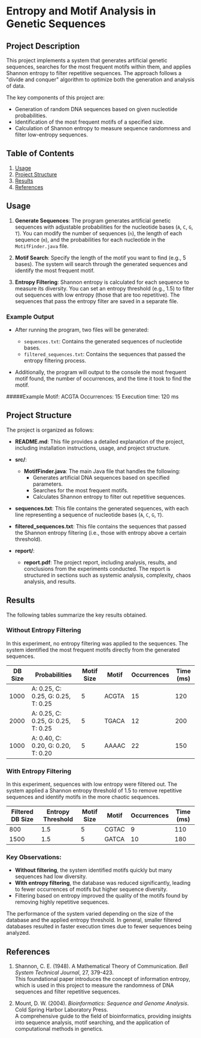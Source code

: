 # Entropy and Motif Analysis in Genetic Sequences

## Project Description
This project implements a system that generates artificial genetic sequences, searches for the most frequent motifs within them, and applies Shannon entropy to filter repetitive sequences. The approach follows a "divide and conquer" algorithm to optimize both the generation and analysis of data.

The key components of this project are:
- Generation of random DNA sequences based on given nucleotide probabilities.
- Identification of the most frequent motifs of a specified size.
- Calculation of Shannon entropy to measure sequence randomness and filter low-entropy sequences.

## Table of Contents

1. [Usage](#usage)
3. [Project Structure](#project-structure)
4. [Results](#results)
5. [References](#references)


## Usage

1. **Generate Sequences**: The program generates artificial genetic sequences with adjustable probabilities for the nucleotide bases (`A`, `C`, `G`, `T`). You can modify the number of sequences (`n`), the length of each sequence (`m`), and the probabilities for each nucleotide in the `MotifFinder.java` file.

2. **Motif Search**: Specify the length of the motif you want to find (e.g., 5 bases). The system will search through the generated sequences and identify the most frequent motif.

3. **Entropy Filtering**: Shannon entropy is calculated for each sequence to measure its diversity. You can set an entropy threshold (e.g., 1.5) to filter out sequences with low entropy (those that are too repetitive). The sequences that pass the entropy filter are saved in a separate file.

### Example Output
- After running the program, two files will be generated:
  - `sequences.txt`: Contains the generated sequences of nucleotide bases.
  - `filtered_sequences.txt`: Contains the sequences that passed the entropy filtering process.
  
- Additionally, the program will output to the console the most frequent motif found, the number of occurrences, and the time it took to find the motif.

#####Example
Motif: ACGTA
Occurrences: 15
Execution time: 120 ms
## Project Structure

The project is organized as follows:

- **README.md**: This file provides a detailed explanation of the project, including installation instructions, usage, and project structure.
  
- **src/**:
  - **MotifFinder.java**: The main Java file that handles the following:
    - Generates artificial DNA sequences based on specified parameters.
    - Searches for the most frequent motifs.
    - Calculates Shannon entropy to filter out repetitive sequences.
  
- **sequences.txt**: This file contains the generated sequences, with each line representing a sequence of nucleotide bases (`A`, `C`, `G`, `T`).

- **filtered_sequences.txt**: This file contains the sequences that passed the Shannon entropy filtering (i.e., those with entropy above a certain threshold).

- **report/**:
  - **report.pdf**: The project report, including analysis, results, and conclusions from the experiments conducted. The report is structured in sections such as systemic analysis, complexity, chaos analysis, and results.
## Results
 The following tables summarize the key results obtained.

### Without Entropy Filtering
In this experiment, no entropy filtering was applied to the sequences. The system identified the most frequent motifs directly from the generated sequences.

| **DB Size** | **Probabilities**              | **Motif Size** | **Motif** | **Occurrences** | **Time (ms)** |
|-------------|--------------------------------|----------------|-----------|-----------------|---------------|
| 1000        | A: 0.25, C: 0.25, G: 0.25, T: 0.25 | 5              | ACGTA     | 15              | 120           |
| 2000        | A: 0.25, C: 0.25, G: 0.25, T: 0.25 | 5              | TGACA     | 12              | 200           |
| 1000        | A: 0.40, C: 0.20, G: 0.20, T: 0.20 | 5              | AAAAC     | 22              | 150           |

### With Entropy Filtering
In this experiment, sequences with low entropy were filtered out. The system applied a Shannon entropy threshold of 1.5 to remove repetitive sequences and identify motifs in the more chaotic sequences.

| **Filtered DB Size** | **Entropy Threshold** | **Motif Size** | **Motif** | **Occurrences** | **Time (ms)** |
|----------------------|----------------------|----------------|-----------|-----------------|---------------|
| 800                  | 1.5                  | 5              | CGTAC     | 9               | 110           |
| 1500                 | 1.5                  | 5              | GATCA     | 10              | 180           |

### Key Observations:
- **Without filtering**, the system identified motifs quickly but many sequences had low diversity.
- **With entropy filtering**, the database was reduced significantly, leading to fewer occurrences of motifs but higher sequence diversity.
- Filtering based on entropy improved the quality of the motifs found by removing highly repetitive sequences.

The performance of the system varied depending on the size of the database and the applied entropy threshold. In general, smaller filtered databases resulted in faster execution times due to fewer sequences being analyzed.
## References

1. Shannon, C. E. (1948). A Mathematical Theory of Communication. *Bell System Technical Journal*, 27, 379-423.  
   This foundational paper introduces the concept of information entropy, which is used in this project to measure the randomness of DNA sequences and filter repetitive sequences.

2. Mount, D. W. (2004). *Bioinformatics: Sequence and Genome Analysis*. Cold Spring Harbor Laboratory Press.  
   A comprehensive guide to the field of bioinformatics, providing insights into sequence analysis, motif searching, and the application of computational methods in genetics.
